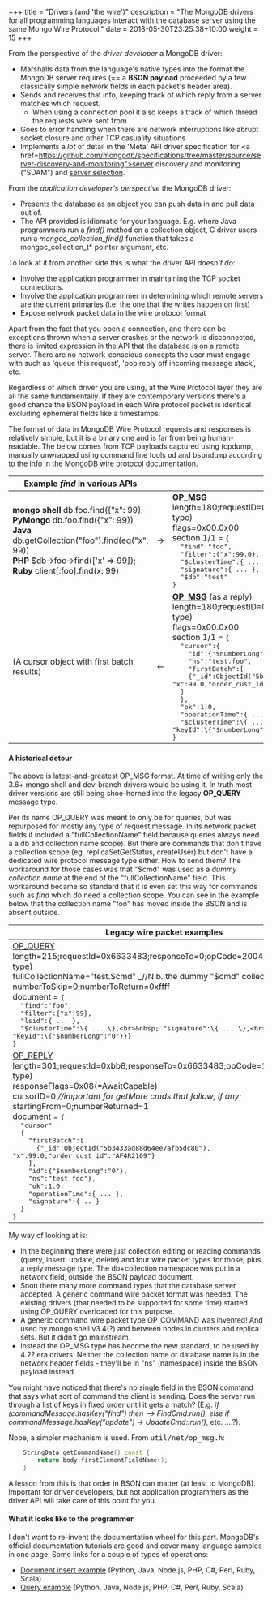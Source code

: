 +++
title = "Drivers (and 'the wire')"
description = "The MongoDB drivers for all programming languages interact with the database server using the same Mongo Wire Protocol."
date =  2018-05-30T23:25:38+10:00
weight = 15
+++

From the perspective of the _driver developer_ a MongoDB driver:

- Marshalls data from the language's native types into the format the MongoDB server requires (== a **BSON payload** proceeded by a few classically simple network fields in each packet's header area).
- Sends and receives that info, keeping track of which reply from a server matches which request.
  - When using a connection pool it also keeps a track of which thread the requests were sent from
- Goes to error handling when there are network interruptions like abrupt socket closure and other TCP casuality situations
- Implements a _lot_ of detail in the 'Meta' API driver specification for <a href=https://github.com/mongodb/specifications/tree/master/source/server-discovery-and-monitoring">server discovery and monitoring</a> ("SDAM") and <a href="https://github.com/mongodb/specifications/tree/master/source/server-selection">server selection</a>.

From the _application developer's perspective_ the MongoDB driver:

- Presents the database as an object you can push data in and pull data out of.
- The API provided is idiomatic for your language. E.g. where Java programmers run a _find()_ method on a collection object, C driver users run a _mongoc\_collection\_find()_ function that takes a mongoc_collection_t\* pointer argument, etc.

To look at it from another side this is what the driver API _doesn't do_:

- Involve the application programmer in maintaining the TCP socket connections.
- Involve the application programmer in determining which remote servers are the current primaries (i.e. the one that the writes happen on first)
- Expose network packet data in the wire protocol format

Apart from the fact that you open a connection, and there can be exceptions thrown when a server crashes or the network is disconnected, there is limited expression in the API that the database is on a remote server.
There are no network-conscious concepts the user must engage with such as 'queue this request', 'pop reply off incoming message stack', etc.

Regardless of which driver you are using, at the Wire Protocol layer they are all the same fundamentally. If they are contemporary versions there's a good chance the BSON payload in each Wire protocol packet is identical excluding ephemeral fields like a timestamps.

The format of data in MongoDB Wire Protocol requests and responses is relatively simple, but it is a binary one and is far from being human-readable. The below comes from TCP payloads captured using tcpdump, manually unwrapped using command line tools <tt>od</tt> and <tt>bsondump</tt> according to the info in the <a href="https://docs.mongodb.com/manual/reference/mongodb-wire-protocol/">MongoDB wire protocol documentation</a>.

Example _find_ in various APIs |     | MongoDB wire packet |     | <tt>mongod</tt> code
------------------------------ | --- | ------------------- | --- | ----------------
**mongo shell** db.foo.find({"x": 99};<br>**PyMongo** db.foo.find({"x": 99})<br>**Java** db.getCollection("foo").find(eq("x", 99))<br>**PHP** $db->foo->find(['x' => 99]);<br>**Ruby** client[:foo].find(x: 99) | → | **<a href="https://docs.mongodb.com/manual/reference/mongodb-wire-protocol/#op-msg">OP_MSG</a>**<br>length=180;requestID=0x1b73a9;responseTo=0;opCode=2013(=OP_MSG type)<br>flags=0x00.0x00<br>section 1/1 = <tt>\{<br>&nbsp; "find":"foo",<br>&nbsp; "filter":\{"x":99.0\},<br>&nbsp; "$clusterTime":\{ ... }\},<br>&nbsp; "signature":\{ ... \},<br>&nbsp; "$db":"test"<br>\}</tt> | → | <a href="https://github.com/mongodb/mongo/blob/v3.6/src/mongo/db/commands/find_cmd.cpp">mongo::FindCmd::run</a>
 (A cursor object with first batch results) | ← | **<a href="https://docs.mongodb.com/manual/reference/mongodb-wire-protocol/#op-msg">OP_MSG</a>** (as a reply)<br>length=180;requestID=0xb5a;responseTo=0x1b73a9;opCode=2013(=OP_MSG type)<br>flags=0x00.0x00<br>section 1/1 = <tt>\{<br>&nbsp; "cursor":\{<br>&nbsp; &nbsp; "id":\{"$numberLong":"0"\},<br>&nbsp; &nbsp; "ns":"test.foo",<br>&nbsp; &nbsp; "firstBatch":[<br>&nbsp; &nbsp; \{"\_id":ObjectId("5b3433ad88d64ee7afb5dc80"), "x":99.0,"order_cust_id":"AF4R2109"}<br>&nbsp; ]<br>&nbsp; \},<br>&nbsp; "ok":1.0,<br>&nbsp; "operationTime":\{ ... \},<br>&nbsp; "$clusterTime":\{ ... \},<br>&nbsp; "signature":\{ ... \},<br>&nbsp; "keyId":\{"$numberLong":"0"\}\}\}<br>\}</tt> | ← |  ↲

#### A historical detour

The above is latest-and-greatest OP_MSG format. At time of writing only the 3.6+ mongo shell and dev-branch drivers would be using it. In truth most driver versions are still being shoe-horned into the legacy **OP_QUERY** message type.

Per its name OP_QUERY was meant to only be for queries, but was repurposed for mostly any type of request message. In its network packet fields it included a "fullCollectionName" field because queries always need a a db and collection name scope). But there are commands that don't have a collection scope (eg. replicaSetGetStatus, createUser)  but don't have a dedicated wire protocol message type either. How to send them? The workaround for those cases was that "$cmd" was used as a _dummy collection name_ at the end of the "fullCollectionName" field. This workaround became so standard that it is even set this way for commands such as _find_ which do need a collection scope. You can see in the example below that the collection name "foo" has moved inside the BSON and is absent outside.


| Legacy wire packet examples |
| --------------------------- |
| <a href="https://docs.mongodb.com/manual/reference/mongodb-wire-protocol/#op-query">OP_QUERY</a><br>length=215;requestId=0x6633483;responseTo=0;opCode=2004(=OP_QUERY type)<br>fullCollectionName="test.$cmd" _//N.b. the dummy "$cmd" collection name_ <br>numberToSkip=0;numberToReturn=0xffff<br>document = <tt>\{<br>&nbsp; "find":"foo",<br>&nbsp; "filter":\{"x":99\},<br>&nbsp; "lsid":\{ ... \},<br>&nbsp; "$clusterTime":\{ ... \},<br>&nbsp; "signature":\{ ... \},<br>&nbsp; "keyId":\{"$numberLong":"0"\}\}\}<br>\}</tt> | 
| <a href="https://docs.mongodb.com/manual/reference/mongodb-wire-protocol/#op-reply">OP_REPLY</a><br>length=301;requestId=0xbb8;responseTo=0x6633483;opCode=1(=OP_REPLY type)<br>responseFlags=0x08(=AwaitCapable)<br>cursorID=0 _//important for getMore cmds that follow, if any_;<br>startingFrom=0;numberReturned=1<br>document = <tt>\{<br>&nbsp; "cursor"<br>&nbsp; \{<br>&nbsp; &nbsp; "firstBatch":[<br>&nbsp; &nbsp; &nbsp; \{"_id":ObjectId("5b3433ad88d64ee7afb5dc80"), "x":99.0,"order_cust_id":"AF4R2109"\}<br>&nbsp; &nbsp; ],<br>&nbsp; &nbsp; "id":\{"$numberLong":"0"\},<br>&nbsp; &nbsp; "ns":"test.foo"\},<br>&nbsp; &nbsp; "ok":1.0,<br>&nbsp; &nbsp; "operationTime":\{ ... \},<br>&nbsp; &nbsp; "signature":\{ .. \}<br>&nbsp; \}<br>\}</tt> |

My way of looking at is:

- In the beginning there were just collection editing or reading commands (query, insert, update, delete) and four wire packet types for those, plus a reply message type. The db+collection namespace was put in a network field, outside the BSON payload document.
- Soon there many more command types that the database server accepted. A generic command wire packet format was needed. The existing drivers (that needed to be supported for some time) started using OP_QUERY overloaded for this purpose.
- A generic command wire packet type OP_COMMAND was invented! And used by mongo shell v3.4(?) and between nodes in clusters and replica sets. But it didn't go mainstream.
- Instead the OP_MSG type has become the new standard, to be used by 4.2? era drivers. Neither the collection name or database name is in the network header fields - they'll be in "ns" (namespace) inside the BSON payload instead.

You might have noticed that there's no single field in the BSON command that says what sort of command the client is sending. Does the server run through a list of keys in fixed order until it gets a match? (E.g. _if (commandMessage.hasKey("find") then --> FindCmd:run(), else if commandMessage.hasKey("update") -> UpdateCmd::run()_, etc. ....?).

Nope, a simpler mechanism is used. From <tt>util/net/op_msg.h</tt>:
```C++
    StringData getCommandName() const {
        return body.firstElementFieldName();
    }
```

A lesson from this is that order in BSON can matter (at least to MongoDB). Important for driver developers, but not application programmers as the driver API will take care of this point for you.

#### What it looks like to the programmer

I don't want to re-invent the documentation wheel for this part. MongoDB's official documentation tutorials are good and cover many language samples in one page. Some links for a couple of types of operations:

- <a href="https://docs.mongodb.com/manual/tutorial/insert-documents/">Document insert example</a> (Python, Java, Node.js, PHP, C#, Perl, Ruby, Scala)
- <a href="https://docs.mongodb.com/manual/tutorial/query-documents/">Query example</a> (Python, Java, Node.js, PHP, C#, Perl, Ruby, Scala)

